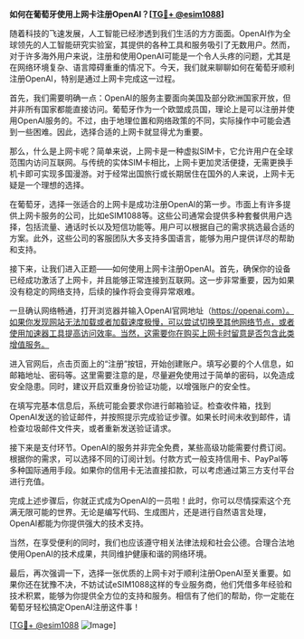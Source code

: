 **如何在葡萄牙使用上网卡注册OpenAI？[[TG💪+ @esim1088](https://t.me/s/esim1088)]**

随着科技的飞速发展，人工智能已经渗透到我们生活的方方面面。OpenAI作为全球领先的人工智能研究实验室，其提供的各种工具和服务吸引了无数用户。然而，对于许多海外用户来说，注册和使用OpenAI可能是一个令人头疼的问题，尤其是在网络环境复杂、语言障碍重重的情况下。今天，我们就来聊聊如何在葡萄牙顺利注册OpenAI，特别是通过上网卡完成这一过程。

首先，我们需要明确一点：OpenAI的服务主要面向美国及部分欧洲国家开放，但并非所有国家都能直接访问。葡萄牙作为一个欧盟成员国，理论上是可以注册并使用OpenAI服务的。不过，由于地理位置和网络政策的不同，实际操作中可能会遇到一些困难。因此，选择合适的上网卡就显得尤为重要。

那么，什么是上网卡呢？简单来说，上网卡是一种虚拟SIM卡，它允许用户在全球范围内访问互联网。与传统的实体SIM卡相比，上网卡更加灵活便捷，无需更换手机卡即可实现多国漫游。对于经常出国旅行或长期居住在国外的人来说，上网卡无疑是一个理想的选择。

在葡萄牙，选择一张适合的上网卡是成功注册OpenAI的第一步。市面上有许多提供上网卡服务的公司，比如eSIM1088等。这些公司通常会提供多种套餐供用户选择，包括流量、通话时长以及短信功能等。用户可以根据自己的需求挑选最合适的方案。此外，这些公司的客服团队大多支持多国语言，能够为用户提供详尽的帮助和支持。

接下来，让我们进入正题——如何使用上网卡注册OpenAI。首先，确保你的设备已经成功激活了上网卡，并且能够正常连接到互联网。这一步非常重要，因为如果没有稳定的网络支持，后续的操作将会变得异常艰难。

一旦确认网络畅通，打开浏览器并输入OpenAI官网地址（https://openai.com）。如果你发现网站无法加载或者加载速度极慢，可以尝试切换至其他网络节点，或者使用加速器工具提高访问效率。当然，这需要你在购买上网卡时留意是否包含此类增值服务。

进入官网后，点击页面上的“注册”按钮，开始创建账户。填写必要的个人信息，如邮箱地址、密码等。这里需要注意的是，尽量避免使用过于简单的密码，以免造成安全隐患。同时，建议开启双重身份验证功能，以增强账户的安全性。

在填写完基本信息后，系统可能会要求你进行邮箱验证。检查收件箱，找到OpenAI发送的验证邮件，并按照提示完成验证步骤。如果长时间未收到邮件，请检查垃圾邮件文件夹，或者重新发送验证请求。

接下来是支付环节。OpenAI的服务并非完全免费，某些高级功能需要付费订阅。根据你的需求，可以选择不同的订阅计划。付款方式一般支持信用卡、PayPal等多种国际通用手段。如果你的信用卡无法直接扣款，可以考虑通过第三方支付平台进行充值。

完成上述步骤后，你就正式成为OpenAI的一员啦！此时，你可以尽情探索这个充满无限可能的世界。无论是编写代码、生成图片，还是进行自然语言处理，OpenAI都能为你提供强大的技术支持。

当然，在享受便利的同时，我们也应该遵守相关法律法规和社会公德。合理合法地使用OpenAI的技术成果，共同维护健康和谐的网络环境。

最后，再次强调一下，选择一张优质的上网卡对于顺利注册OpenAI至关重要。如果你还在犹豫不决，不妨试试eSIM1088这样的专业服务商，他们凭借多年经验和技术积累，能够为你提供全方位的支持和服务。相信有了他们的帮助，你一定能在葡萄牙轻松搞定OpenAI注册这件事！

[[TG💪+ @esim1088](https://t.me/s/esim1088) ![Image](https://i.postimg.cc/4NQfJmqS/Snipaste-2025-05-13-00-14-12.png)]